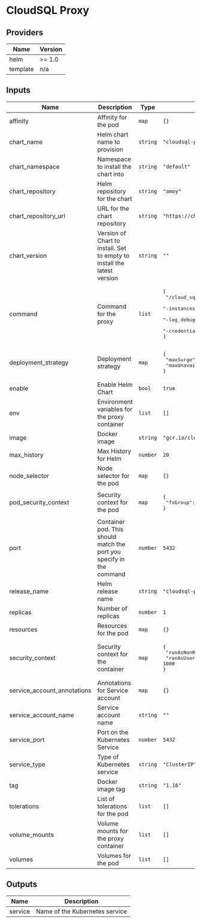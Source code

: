 # CloudSQL Proxy

## Providers

| Name | Version |
|------|---------|
| helm | >= 1.0 |
| template | n/a |

## Inputs

| Name | Description | Type | Default | Required |
|------|-------------|------|---------|:-----:|
| affinity | Affinity for the pod | `map` | `{}` | no |
| chart\_name | Helm chart name to provision | `string` | `"cloudsql-proxy"` | no |
| chart\_namespace | Namespace to install the chart into | `string` | `"default"` | no |
| chart\_repository | Helm repository for the chart | `string` | `"amoy"` | no |
| chart\_repository\_url | URL for the chart repository | `string` | `"https://charts.amoy.ai"` | no |
| chart\_version | Version of Chart to install. Set to empty to install the latest version | `string` | `""` | no |
| command | Command for the proxy | `list` | <pre>[<br>  "/cloud_sql_proxy",<br>  "-instances=\u003cINSTANCE_CONNECTION_NAME\u003e=tcp:5432",<br>  "-log_debug_stdout",<br>  "-credential_file=/secrets/cloudsql/credentials.json"<br>]</pre> | no |
| deployment\_strategy | Deployment strategy | `map` | <pre>{<br>  "maxSurge": 1,<br>  "maxUnavailable": 0<br>}</pre> | no |
| enable | Enable Helm Chart | `bool` | `true` | no |
| env | Environment variables for the proxy container | `list` | `[]` | no |
| image | Docker image | `string` | `"gcr.io/cloudsql-docker/gce-proxy"` | no |
| max\_history | Max History for Helm | `number` | `20` | no |
| node\_selector | Node selector for the pod | `map` | `{}` | no |
| pod\_security\_context | Security context for the pod | `map` | <pre>{<br>  "fsGroup": 2000<br>}</pre> | no |
| port | Container pod. This should match the port you specify in the command | `number` | `5432` | no |
| release\_name | Helm release name | `string` | `"cloudsql-proxy"` | no |
| replicas | Number of replicas | `number` | `1` | no |
| resources | Resources for the pod | `map` | `{}` | no |
| security\_context | Security context for the container | `map` | <pre>{<br>  "runAsNonRoot": true,<br>  "runAsUser": 1000<br>}</pre> | no |
| service\_account\_annotations | Annotations for Service account | `map` | `{}` | no |
| service\_account\_name | Service account name | `string` | `""` | no |
| service\_port | Port on the Kubernetes Service | `number` | `5432` | no |
| service\_type | Type of Kubernetes service | `string` | `"ClusterIP"` | no |
| tag | Docker image tag | `string` | `"1.16"` | no |
| tolerations | List of tolerations for the pod | `list` | `[]` | no |
| volume\_mounts | Volume mounts for the proxy container | `list` | `[]` | no |
| volumes | Volumes for the pod | `list` | `[]` | no |

## Outputs

| Name | Description |
|------|-------------|
| service | Name of the Kubernetes service |
